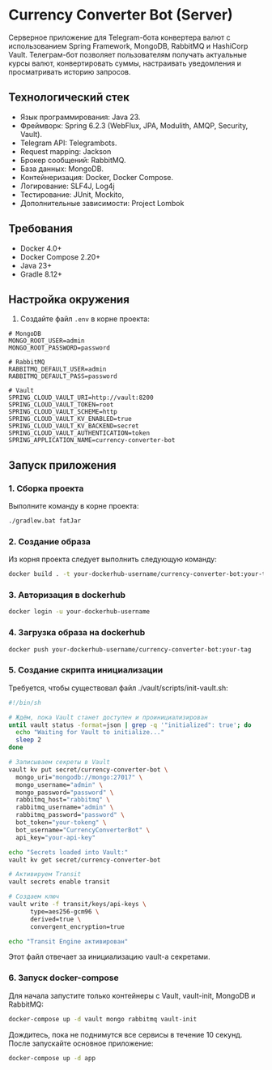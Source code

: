 # Currency Converter Bot (Server)
Серверное приложение для Telegram-бота конвертера валют с использованием Spring Framework, MongoDB, RabbitMQ и HashiCorp Vault.
Телеграм-бот позволяет пользователям получать актуальные курсы валют, конвертировать суммы, настраивать уведомления и просматривать историю запросов.

## Технологический стек
- Язык программирования: Java 23.
- Фреймворк: Spring 6.2.3 (WebFlux, JPA, Modulith, AMQP, Security, Vault).
- Telegram API: Telegrambots.
- Request mapping: Jackson
- Брокер сообщений: RabbitMQ.
- База данных: MongoDB.
- Контейнеризация: Docker, Docker Compose.
- Логирование: SLF4J, Log4j
- Тестирование: JUnit, Mockito,  
- Дополнительные зависимости: Project Lombok

## Требования

- Docker 4.0+
- Docker Compose 2.20+
- Java 23+
- Gradle 8.12+

## Настройка окружения

1. Создайте файл `.env` в корне проекта:
```
# MongoDB
MONGO_ROOT_USER=admin
MONGO_ROOT_PASSWORD=password

# RabbitMQ
RABBITMQ_DEFAULT_USER=admin
RABBITMQ_DEFAULT_PASS=password

# Vault
SPRING_CLOUD_VAULT_URI=http://vault:8200
SPRING_CLOUD_VAULT_TOKEN=root
SPRING_CLOUD_VAULT_SCHEME=http
SPRING_CLOUD_VAULT_KV_ENABLED=true
SPRING_CLOUD_VAULT_KV_BACKEND=secret
SPRING_CLOUD_VAULT_AUTHENTICATION=token
SPRING_APPLICATION_NAME=currency-converter-bot
```


## Запуск приложения
### 1. Сборка проекта
Выполните команду в корне проекта:
```bash
./gradlew.bat fatJar
```

### 2. Создание образа 
Из корня проекта следует выполнить следующую команду:
```bash
docker build . -t your-dockerhub-username/currency-converter-bot:your-tag
```

### 3. Авторизация в dockerhub
```bash
docker login -u your-dockerhub-username
```

### 4. Загрузка образа на dockerhub
```bash
docker push your-dockerhub-username/currency-converter-bot:your-tag
```

### 5. Создание скрипта инициализации
Требуется, чтобы существовал файл ./vault/scripts/init-vault.sh:
```bash
#!/bin/sh

# Ждём, пока Vault станет доступен и проинициализирован
until vault status -format=json | grep -q '"initialized": true'; do
  echo "Waiting for Vault to initialize..."
  sleep 2
done

# Записываем секреты в Vault
vault kv put secret/currency-converter-bot \
  mongo_uri="mongodb://mongo:27017" \
  mongo_username="admin" \
  mongo_password="password" \
  rabbitmq_host="rabbitmq" \
  rabbitmq_username="admin" \
  rabbitmq_password="password" \
  bot_token="your-tokeng" \
  bot_username="CurrencyConverterBot" \
  api_key="your-api-key" 

echo "Secrets loaded into Vault:"
vault kv get secret/currency-converter-bot

# Активируем Transit
vault secrets enable transit

# Создаем ключ
vault write -f transit/keys/api-keys \
      type=aes256-gcm96 \
      derived=true \
      convergent_encryption=true

echo "Transit Engine активирован"
```
Этот файл отвечает за инициализацию vault-а секретами.
### 6. Запуск docker-compose
Для начала запустите только контейнеры с Vault, vault-init, MongoDB и RabbitMQ:
```bash
docker-compose up -d vault mongo rabbitmq vault-init
```
Дождитесь, пока не поднимутся все сервисы в течение 10 секунд.
После запускайте основное приложение:
```bash
docker-compose up -d app
```